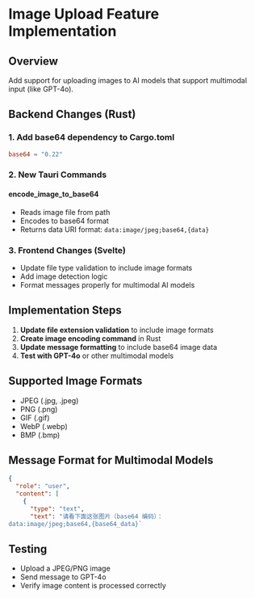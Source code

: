 # Image Upload Feature Implementation

## Overview
Add support for uploading images to AI models that support multimodal input (like GPT-4o).

## Backend Changes (Rust)

### 1. Add base64 dependency to Cargo.toml
```toml
base64 = "0.22"
```

### 2. New Tauri Commands

#### encode_image_to_base64
- Reads image file from path
- Encodes to base64 format
- Returns data URI format: `data:image/jpeg;base64,{data}`

### 3. Frontend Changes (Svelte)
- Update file type validation to include image formats
- Add image detection logic
- Format messages properly for multimodal AI models

## Implementation Steps

1. **Update file extension validation** to include image formats
2. **Create image encoding command** in Rust
3. **Update message formatting** to include base64 image data
4. **Test with GPT-4o** or other multimodal models

## Supported Image Formats
- JPEG (.jpg, .jpeg)
- PNG (.png)
- GIF (.gif)
- WebP (.webp)
- BMP (.bmp)

## Message Format for Multimodal Models
```json
{
  "role": "user",
  "content": [
    {
      "type": "text",
      "text": "请看下面这张图片（base64 编码）：
data:image/jpeg;base64,{base64_data}`
```

## Testing
- Upload a JPEG/PNG image
- Send message to GPT-4o
- Verify image content is processed correctly